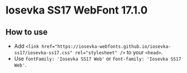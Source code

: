 # Iosevka SS17 WebFont 17.1.0

## How to use

- Add `<link href="https://iosevka-webfonts.github.io/iosevka-ss17/iosevka-ss17.css" rel="stylesheet" />` to your `<head>`.
- Use `fontFamily: 'Iosevka SS17 Web'` or `font-family: 'Iosevka SS17 Web'`.
